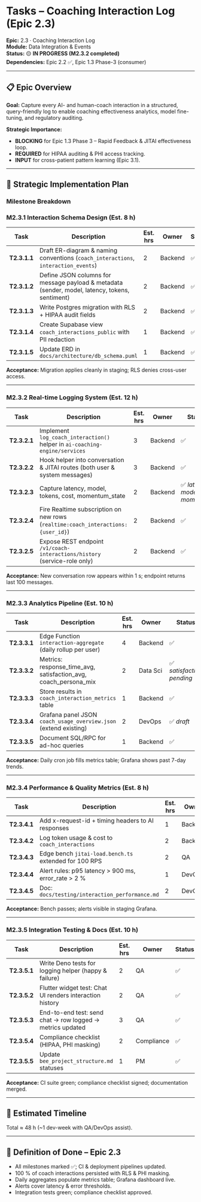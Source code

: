 # Tasks – Coaching Interaction Log (Epic 2.3)

**Epic:** 2.3 · Coaching Interaction Log\
**Module:** Data Integration & Events\
**Status:** 🟡 **IN PROGRESS (M2.3.2 completed)**\
**Dependencies:** Epic 2.2 ✅, Epic 1.3 Phase-3 (consumer)

---

## 📋 **Epic Overview**

**Goal:** Capture every AI- and human-coach interaction in a structured,
query-friendly log to enable coaching effectiveness analytics, model
fine-tuning, and regulatory auditing.

**Strategic Importance:**

- **BLOCKING** for Epic 1.3 Phase 3 – Rapid Feedback & JITAI effectiveness loop.
- **REQUIRED** for HIPAA auditing & PHI access tracking.
- **INPUT** for cross-patient pattern learning (Epic 3.1).

---

## 🚀 **Strategic Implementation Plan**

### Milestone Breakdown

### **M2.3.1 Interaction Schema Design** (Est. 8 h)

| Task         | Description                                                                                    | Est. hrs | Owner   | Status |
| ------------ | ---------------------------------------------------------------------------------------------- | -------- | ------- | ------ |
| **T2.3.1.1** | Draft ER-diagram & naming conventions (`coach_interactions`, `interaction_events`)             | 2        | Backend | ✅     |
| **T2.3.1.2** | Define JSON columns for message payload & metadata (sender, model, latency, tokens, sentiment) | 2        | Backend | ✅     |
| **T2.3.1.3** | Write Postgres migration with RLS + HIPAA audit fields                                         | 2        | Backend | ✅     |
| **T2.3.1.4** | Create Supabase view `coach_interactions_public` with PII redaction                            | 1        | Backend | ✅     |
| **T2.3.1.5** | Update ERD in `docs/architecture/db_schema.puml`                                               | 1        | Backend | ✅     |

**Acceptance:** Migration applies cleanly in staging; RLS denies cross-user
access.

---

### **M2.3.2 Real-time Logging System** (Est. 12 h)

| Task         | Description                                                                      | Est. hrs | Owner   | Status                        |
| ------------ | -------------------------------------------------------------------------------- | -------- | ------- | ----------------------------- |
| **T2.3.2.1** | Implement `log_coach_interaction()` helper in `ai-coaching-engine/services`      | 3        | Backend | ✅                            |
| **T2.3.2.2** | Hook helper into conversation & JITAI routes (both user & system messages)       | 3        | Backend | ✅                            |
| **T2.3.2.3** | Capture latency, model, tokens, cost, momentum_state                             | 2        | Backend | ✅ _latency, model, momentum_ |
| **T2.3.2.4** | Fire Realtime subscription on new rows (`realtime:coach_interactions:{user_id}`) | 2        | Backend | ✅                            |
| **T2.3.2.5** | Expose REST endpoint `/v1/coach-interactions/history` (service-role only)        | 2        | Backend | ✅                            |

**Acceptance:** New conversation row appears within 1 s; endpoint returns last
100 messages.

---

### **M2.3.3 Analytics Pipeline** (Est. 10 h)

| Task         | Description                                                      | Est. hrs | Owner    | Status                    |
| ------------ | ---------------------------------------------------------------- | -------- | -------- | ------------------------- |
| **T2.3.3.1** | Edge Function `interaction-aggregate` (daily rollup per user)    | 4        | Backend  | ✅                        |
| **T2.3.3.2** | Metrics: response_time_avg, satisfaction_avg, coach_persona_mix  | 2        | Data Sci | ✅ _satisfaction pending_ |
| **T2.3.3.3** | Store results in `coach_interaction_metrics` table               | 1        | Backend  | ✅                        |
| **T2.3.3.4** | Grafana panel JSON `coach_usage_overview.json` (extend existing) | 2        | DevOps   | ✅ _draft_                |
| **T2.3.3.5** | Document SQL/RPC for ad-hoc queries                              | 1        | Backend  | ✅                        |

**Acceptance:** Daily cron job fills metrics table; Grafana shows past 7-day
trends.

---

### **M2.3.4 Performance & Quality Metrics** (Est. 8 h)

| Task         | Description                                           | Est. hrs | Owner   | Status |
| ------------ | ----------------------------------------------------- | -------- | ------- | ------ |
| **T2.3.4.1** | Add x-request-id + timing headers to AI responses     | 1        | Backend | ✅     |
| **T2.3.4.2** | Log token usage & cost to `coach_interactions`        | 2        | Backend | ✅     |
| **T2.3.4.3** | Edge bench `jitai-load.bench.ts` extended for 100 RPS | 2        | QA      | ✅     |
| **T2.3.4.4** | Alert rules: p95 latency > 900 ms, error_rate > 2 %   | 1        | DevOps  | ✅     |
| **T2.3.4.5** | Doc: `docs/testing/interaction_performance.md`        | 2        | DevOps  | ✅     |

**Acceptance:** Bench passes; alerts visible in staging Grafana.

---

### **M2.3.5 Integration Testing & Docs** (Est. 10 h)

| Task         | Description                                               | Est. hrs | Owner      | Status |
| ------------ | --------------------------------------------------------- | -------- | ---------- | ------ |
| **T2.3.5.1** | Write Deno tests for logging helper (happy & failure)     | 2        | QA         | ✅     |
| **T2.3.5.2** | Flutter widget test: Chat UI renders interaction history  | 2        | QA         | ✅     |
| **T2.3.5.3** | End-to-end test: send chat → row logged → metrics updated | 3        | QA         | ✅     |
| **T2.3.5.4** | Compliance checklist (HIPAA, PHI masking)                 | 2        | Compliance | ✅     |
| **T2.3.5.5** | Update `bee_project_structure.md` statuses                | 1        | PM         | ✅     |

**Acceptance:** CI suite green; compliance checklist signed; documentation
merged.

---

## 📅 **Estimated Timeline**

Total ≈ 48 h (~1 dev-week with QA/DevOps assist).

---

## 📜 **Definition of Done – Epic 2.3**

- All milestones marked ✅; CI & deployment pipelines updated.
- 100 % of coach interactions persisted with RLS & PHI masking.
- Daily aggregates populate metrics table; Grafana dashboard live.
- Alerts cover latency & error thresholds.
- Integration tests green; compliance checklist approved.
